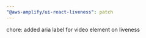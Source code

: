 ```yaml
---
"@aws-amplify/ui-react-liveness": patch
---
```


chore: added aria label for video element on liveness
